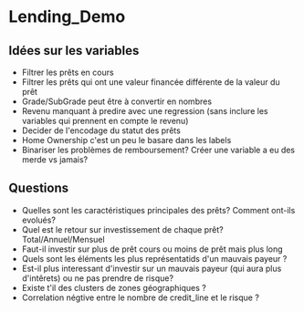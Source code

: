 # Lending_Demo

## Idées sur les variables

* Filtrer les prêts en cours
* Filtrer les prêts qui ont une valeur financée différente de la valeur du prêt
* Grade/SubGrade peut être à convertir en nombres
* Revenu manquant à predire avec une regression (sans inclure les variables qui prennent en compte le revenu)
* Decider de l'encodage du statut des prêts 
* Home Ownership c'est un peu le basare dans les labels 
* Binariser les problèmes de remboursement? Créer une variable a eu des merde vs jamais?




## Questions

* Quelles sont les caractéristiques principales des prêts? Comment ont-ils evolués?
* Quel est le retour sur investissement de chaque prêt? Total/Annuel/Mensuel
* Faut-il investir sur plus de prêt cours ou moins de prêt mais plus long
* Quels sont les éléments les plus représentatids d'un mauvais payeur ? 
* Est-il plus interessant d'investir sur un mauvais payeur (qui aura plus d'intêrets) ou ne pas prendre de risque? 
* Existe t'il des clusters de zones géographiques ?
* Correlation négtive entre le nombre de credit_line et le risque ? 


